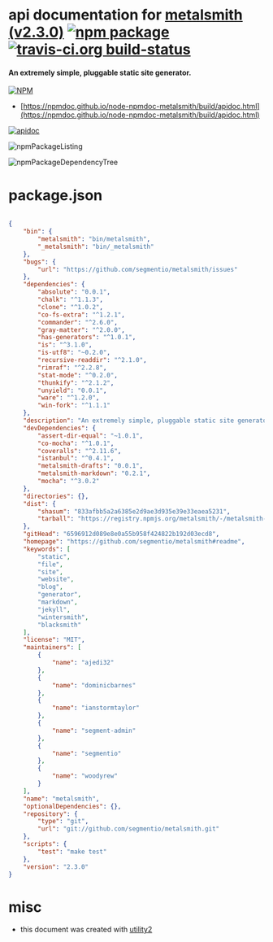 # api documentation for  [metalsmith (v2.3.0)](https://github.com/segmentio/metalsmith#readme)  [![npm package](https://img.shields.io/npm/v/npmdoc-metalsmith.svg?style=flat-square)](https://www.npmjs.org/package/npmdoc-metalsmith) [![travis-ci.org build-status](https://api.travis-ci.org/npmdoc/node-npmdoc-metalsmith.svg)](https://travis-ci.org/npmdoc/node-npmdoc-metalsmith)
#### An extremely simple, pluggable static site generator.

[![NPM](https://nodei.co/npm/metalsmith.png?downloads=true&downloadRank=true&stars=true)](https://www.npmjs.com/package/metalsmith)

- [https://npmdoc.github.io/node-npmdoc-metalsmith/build/apidoc.html](https://npmdoc.github.io/node-npmdoc-metalsmith/build/apidoc.html)

[![apidoc](https://npmdoc.github.io/node-npmdoc-metalsmith/build/screenCapture.buildCi.browser.%252Ftmp%252Fbuild%252Fapidoc.html.png)](https://npmdoc.github.io/node-npmdoc-metalsmith/build/apidoc.html)

![npmPackageListing](https://npmdoc.github.io/node-npmdoc-metalsmith/build/screenCapture.npmPackageListing.svg)

![npmPackageDependencyTree](https://npmdoc.github.io/node-npmdoc-metalsmith/build/screenCapture.npmPackageDependencyTree.svg)



# package.json

```json

{
    "bin": {
        "metalsmith": "bin/metalsmith",
        "_metalsmith": "bin/_metalsmith"
    },
    "bugs": {
        "url": "https://github.com/segmentio/metalsmith/issues"
    },
    "dependencies": {
        "absolute": "0.0.1",
        "chalk": "^1.1.3",
        "clone": "^1.0.2",
        "co-fs-extra": "^1.2.1",
        "commander": "^2.6.0",
        "gray-matter": "^2.0.0",
        "has-generators": "^1.0.1",
        "is": "^3.1.0",
        "is-utf8": "~0.2.0",
        "recursive-readdir": "^2.1.0",
        "rimraf": "^2.2.8",
        "stat-mode": "^0.2.0",
        "thunkify": "^2.1.2",
        "unyield": "0.0.1",
        "ware": "^1.2.0",
        "win-fork": "^1.1.1"
    },
    "description": "An extremely simple, pluggable static site generator.",
    "devDependencies": {
        "assert-dir-equal": "~1.0.1",
        "co-mocha": "^1.0.1",
        "coveralls": "^2.11.6",
        "istanbul": "^0.4.1",
        "metalsmith-drafts": "0.0.1",
        "metalsmith-markdown": "0.2.1",
        "mocha": "^3.0.2"
    },
    "directories": {},
    "dist": {
        "shasum": "833afbb5a2a6385e2d9ae3d935e39e33eaea5231",
        "tarball": "https://registry.npmjs.org/metalsmith/-/metalsmith-2.3.0.tgz"
    },
    "gitHead": "6596912d089e8e0a55b958f424822b192d03ecd8",
    "homepage": "https://github.com/segmentio/metalsmith#readme",
    "keywords": [
        "static",
        "file",
        "site",
        "website",
        "blog",
        "generator",
        "markdown",
        "jekyll",
        "wintersmith",
        "blacksmith"
    ],
    "license": "MIT",
    "maintainers": [
        {
            "name": "ajedi32"
        },
        {
            "name": "dominicbarnes"
        },
        {
            "name": "ianstormtaylor"
        },
        {
            "name": "segment-admin"
        },
        {
            "name": "segmentio"
        },
        {
            "name": "woodyrew"
        }
    ],
    "name": "metalsmith",
    "optionalDependencies": {},
    "repository": {
        "type": "git",
        "url": "git://github.com/segmentio/metalsmith.git"
    },
    "scripts": {
        "test": "make test"
    },
    "version": "2.3.0"
}
```



# misc
- this document was created with [utility2](https://github.com/kaizhu256/node-utility2)
